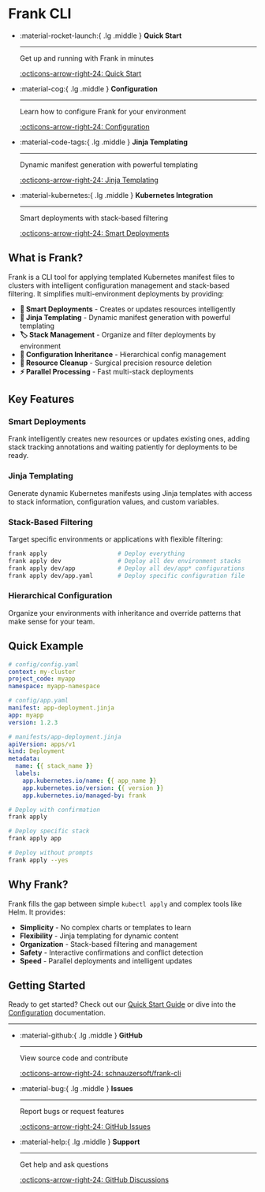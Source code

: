 # Frank CLI

<div class="grid cards" markdown>

-   :material-rocket-launch:{ .lg .middle } **Quick Start**

    ---

    Get up and running with Frank in minutes

    [:octicons-arrow-right-24: Quick Start](getting-started/quick-start.md)

-   :material-cog:{ .lg .middle } **Configuration**

    ---

    Learn how to configure Frank for your environment

    [:octicons-arrow-right-24: Configuration](getting-started/configuration.md)

-   :material-code-tags:{ .lg .middle } **Jinja Templating**

    ---

    Dynamic manifest generation with powerful templating

    [:octicons-arrow-right-24: Jinja Templating](features/jinja-templating.md)

-   :material-kubernetes:{ .lg .middle } **Kubernetes Integration**

    ---

    Smart deployments with stack-based filtering

    [:octicons-arrow-right-24: Smart Deployments](features/smart-deployments.md)

</div>

## What is Frank?

Frank is a CLI tool for applying templated Kubernetes manifest files to clusters with intelligent configuration management and stack-based filtering. It simplifies multi-environment deployments by providing:

- **🎯 Smart Deployments** - Creates or updates resources intelligently
- **📝 Jinja Templating** - Dynamic manifest generation with powerful templating
- **🏷️ Stack Management** - Organize and filter deployments by environment
- **🔧 Configuration Inheritance** - Hierarchical config management
- **🧹 Resource Cleanup** - Surgical precision resource deletion
- **⚡ Parallel Processing** - Fast multi-stack deployments

## Key Features

### Smart Deployments
Frank intelligently creates new resources or updates existing ones, adding stack tracking annotations and waiting patiently for deployments to be ready.

### Jinja Templating
Generate dynamic Kubernetes manifests using Jinja templates with access to stack information, configuration values, and custom variables.

### Stack-Based Filtering
Target specific environments or applications with flexible filtering:
```bash
frank apply                    # Deploy everything
frank apply dev                # Deploy all dev environment stacks
frank apply dev/app            # Deploy all dev/app* configurations
frank apply dev/app.yaml       # Deploy specific configuration file
```

### Hierarchical Configuration
Organize your environments with inheritance and override patterns that make sense for your team.

## Quick Example

```yaml
# config/config.yaml
context: my-cluster
project_code: myapp
namespace: myapp-namespace

# config/app.yaml
manifest: app-deployment.jinja
app: myapp
version: 1.2.3

# manifests/app-deployment.jinja
apiVersion: apps/v1
kind: Deployment
metadata:
  name: {{ stack_name }}
  labels:
    app.kubernetes.io/name: {{ app_name }}
    app.kubernetes.io/version: {{ version }}
    app.kubernetes.io/managed-by: frank
```

```bash
# Deploy with confirmation
frank apply

# Deploy specific stack
frank apply app

# Deploy without prompts
frank apply --yes
```

## Why Frank?

Frank fills the gap between simple `kubectl apply` and complex tools like Helm. It provides:

- **Simplicity** - No complex charts or templates to learn
- **Flexibility** - Jinja templating for dynamic content
- **Organization** - Stack-based filtering and management
- **Safety** - Interactive confirmations and conflict detection
- **Speed** - Parallel deployments and intelligent updates

## Getting Started

Ready to get started? Check out our [Quick Start Guide](getting-started/quick-start.md) or dive into the [Configuration](getting-started/configuration.md) documentation.

---

<div class="grid cards" markdown>

-   :material-github:{ .lg .middle } **GitHub**

    ---

    View source code and contribute

    [:octicons-arrow-right-24: schnauzersoft/frank-cli](https://github.com/schnauzersoft/frank-cli)

-   :material-bug:{ .lg .middle } **Issues**

    ---

    Report bugs or request features

    [:octicons-arrow-right-24: GitHub Issues](https://github.com/schnauzersoft/frank-cli/issues)

-   :material-help:{ .lg .middle } **Support**

    ---

    Get help and ask questions

    [:octicons-arrow-right-24: GitHub Discussions](https://github.com/schnauzersoft/frank-cli/discussions)

</div>
